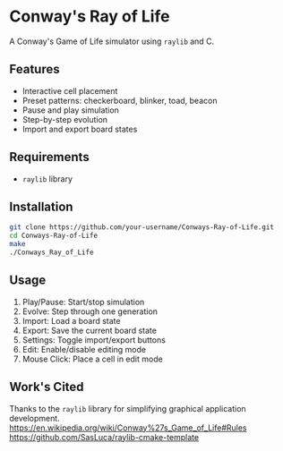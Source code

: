 # Conway's Ray of Life

A Conway's Game of Life simulator using `raylib` and C.

## Features

- Interactive cell placement
- Preset patterns: checkerboard, blinker, toad, beacon
- Pause and play simulation
- Step-by-step evolution
- Import and export board states

## Requirements

- `raylib` library

## Installation
```sh
git clone https://github.com/your-username/Conways-Ray-of-Life.git
cd Conways-Ray-of-Life
make
./Conways_Ray_of_Life
```

## Usage
1. Play/Pause: Start/stop simulation
1. Evolve: Step through one generation
1. Import: Load a board state
1. Export: Save the current board state
1. Settings: Toggle import/export buttons
1. Edit: Enable/disable editing mode
1. Mouse Click: Place a cell in edit mode

## Work's Cited
Thanks to the `raylib` library for simplifying graphical application development.
https://en.wikipedia.org/wiki/Conway%27s_Game_of_Life#Rules
https://github.com/SasLuca/raylib-cmake-template